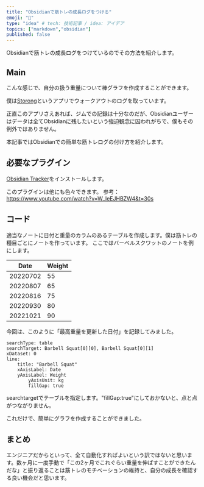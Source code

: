 ```yaml
---
title: "Obsidianで筋トレの成長ログをつける"
emoji: "💪"
type: "idea" # tech: 技術記事 / idea: アイデア
topics: ["markdown","obsidian"]
published: false
---
```


Obsidianで筋トレの成長ログをつけているのでその方法を紹介します。

## Main
こんな感じで、自分の扱う重量について棒グラフを作成することができます。

僕は[Storong](https://www.strong.app/)というアプリでウォークアウトのログを取っています。

正直このアプリさえあれば、ジムでの記録は十分なのだが、Obsidianユーザーはデータは全てObsidianに残したいという強迫観念に囚われがちで、僕もその例外ではありません。

本記事ではObsidianでの簡単な筋トレログの付け方を紹介します。

## 必要なプラグイン

[Obsidian Tracker](https://github.com/pyrochlore/obsidian-tracker)をインストールします。

このプラグインは他にも色々できます。
参考：https://www.youtube.com/watch?v=W_leEJHBZW4&t=30s

## コード

適当なノートに日付と重量のカラムのあるテーブルを作成します。僕は筋トレの種目ごとにノートを作っています。
ここではバーベルスクワットのノートを例にします。

| Date     | Weight |
| -------- | ------ |
| 20220702 | 55     |
| 20220807 | 65     |
| 20220816 | 75     |
| 20220930 | 80     |
| 20221021 | 90     |

今回は、このように「最高重量を更新した日付」を記録してみました。

```tracker
searchType: table
searchTarget: Barbell Squat[0][0], Barbell Squat[0][1]
xDataset: 0
line:
    title: "Barbell Squat"
    xAxisLabel: Date
    yAxisLabel: Weight
		yAxisUnit: kg
		fillGap: true
```

searchtargetでテーブルを指定します。"fillGap:true"にしておかないと、点と点がつながりません。

これだけで、簡単にグラフを作成することができました。

## まとめ

エンジニアだからといって、全て自動化すればよいという訳ではないと思います。数ヶ月に一度手動で「この2ヶ月でこれぐらい重量を伸ばすことができたんだな」と振り返ることは筋トレのモチベーションの維持と、自分の成長を確認する良い機会だと思います。
